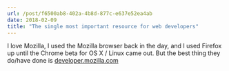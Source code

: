 ```yaml
---
url: /post/f6500ab8-402a-4b8d-877c-e637e52ea4ab
date: 2018-02-09
title: "The single most important resource for web developers"
---
```


I love Mozilla, I used the Mozilla browser back in the day, and I used Firefox up until the Chrome beta for OS X / Linux came out. But the best thing they do/have done is [developer.mozilla.com][1]



 [1]: https://developer.mozilla.com
